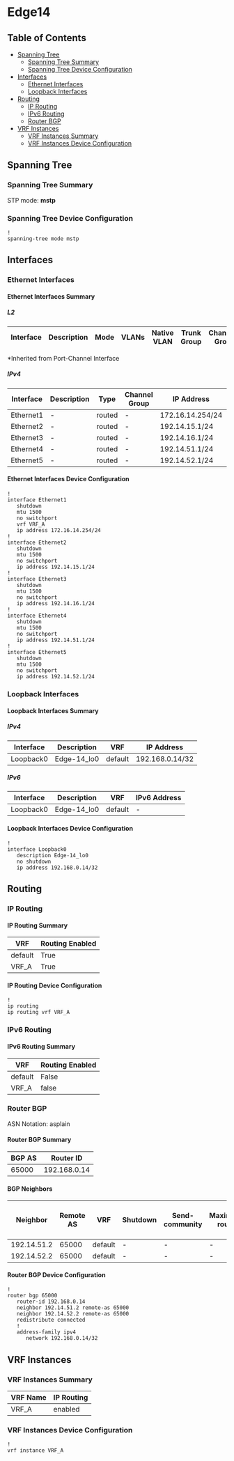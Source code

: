 # Edge14

## Table of Contents

- [Spanning Tree](#spanning-tree)
  - [Spanning Tree Summary](#spanning-tree-summary)
  - [Spanning Tree Device Configuration](#spanning-tree-device-configuration)
- [Interfaces](#interfaces)
  - [Ethernet Interfaces](#ethernet-interfaces)
  - [Loopback Interfaces](#loopback-interfaces)
- [Routing](#routing)
  - [IP Routing](#ip-routing)
  - [IPv6 Routing](#ipv6-routing)
  - [Router BGP](#router-bgp)
- [VRF Instances](#vrf-instances)
  - [VRF Instances Summary](#vrf-instances-summary)
  - [VRF Instances Device Configuration](#vrf-instances-device-configuration)

## Spanning Tree

### Spanning Tree Summary

STP mode: **mstp**

### Spanning Tree Device Configuration

```eos
!
spanning-tree mode mstp
```

## Interfaces

### Ethernet Interfaces

#### Ethernet Interfaces Summary

##### L2

| Interface | Description | Mode | VLANs | Native VLAN | Trunk Group | Channel-Group |
| --------- | ----------- | ---- | ----- | ----------- | ----------- | ------------- |

*Inherited from Port-Channel Interface

##### IPv4

| Interface | Description | Type | Channel Group | IP Address | VRF |  MTU | Shutdown | ACL In | ACL Out |
| --------- | ----------- | -----| ------------- | ---------- | ----| ---- | -------- | ------ | ------- |
| Ethernet1 | - | routed | - | 172.16.14.254/24 | VRF_A | 1500 | True | - | - |
| Ethernet2 | - | routed | - | 192.14.15.1/24 | default | 1500 | True | - | - |
| Ethernet3 | - | routed | - | 192.14.16.1/24 | default | 1500 | True | - | - |
| Ethernet4 | - | routed | - | 192.14.51.1/24 | default | 1500 | True | - | - |
| Ethernet5 | - | routed | - | 192.14.52.1/24 | default | 1500 | True | - | - |

#### Ethernet Interfaces Device Configuration

```eos
!
interface Ethernet1
   shutdown
   mtu 1500
   no switchport
   vrf VRF_A
   ip address 172.16.14.254/24
!
interface Ethernet2
   shutdown
   mtu 1500
   no switchport
   ip address 192.14.15.1/24
!
interface Ethernet3
   shutdown
   mtu 1500
   no switchport
   ip address 192.14.16.1/24
!
interface Ethernet4
   shutdown
   mtu 1500
   no switchport
   ip address 192.14.51.1/24
!
interface Ethernet5
   shutdown
   mtu 1500
   no switchport
   ip address 192.14.52.1/24
```

### Loopback Interfaces

#### Loopback Interfaces Summary

##### IPv4

| Interface | Description | VRF | IP Address |
| --------- | ----------- | --- | ---------- |
| Loopback0 | Edge-14_lo0 | default | 192.168.0.14/32 |

##### IPv6

| Interface | Description | VRF | IPv6 Address |
| --------- | ----------- | --- | ------------ |
| Loopback0 | Edge-14_lo0 | default | - |

#### Loopback Interfaces Device Configuration

```eos
!
interface Loopback0
   description Edge-14_lo0
   no shutdown
   ip address 192.168.0.14/32
```

## Routing

### IP Routing

#### IP Routing Summary

| VRF | Routing Enabled |
| --- | --------------- |
| default | True |
| VRF_A | True |

#### IP Routing Device Configuration

```eos
!
ip routing
ip routing vrf VRF_A
```

### IPv6 Routing

#### IPv6 Routing Summary

| VRF | Routing Enabled |
| --- | --------------- |
| default | False |
| VRF_A | false |

### Router BGP

ASN Notation: asplain

#### Router BGP Summary

| BGP AS | Router ID |
| ------ | --------- |
| 65000 | 192.168.0.14 |

#### BGP Neighbors

| Neighbor | Remote AS | VRF | Shutdown | Send-community | Maximum-routes | Allowas-in | BFD | RIB Pre-Policy Retain | Route-Reflector Client | Passive | TTL Max Hops |
| -------- | --------- | --- | -------- | -------------- | -------------- | ---------- | --- | --------------------- | ---------------------- | ------- | ------------ |
| 192.14.51.2 | 65000 | default | - | - | - | - | - | - | - | - | - |
| 192.14.52.2 | 65000 | default | - | - | - | - | - | - | - | - | - |

#### Router BGP Device Configuration

```eos
!
router bgp 65000
   router-id 192.168.0.14
   neighbor 192.14.51.2 remote-as 65000
   neighbor 192.14.52.2 remote-as 65000
   redistribute connected
   !
   address-family ipv4
      network 192.168.0.14/32
```

## VRF Instances

### VRF Instances Summary

| VRF Name | IP Routing |
| -------- | ---------- |
| VRF_A | enabled |

### VRF Instances Device Configuration

```eos
!
vrf instance VRF_A
```
